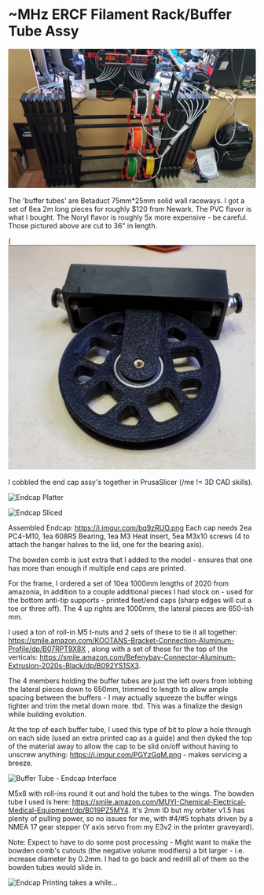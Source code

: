 # ~MHz ERCF Filament Rack/Buffer Tube Assy

![~MHz ERCF Filament Rack/Buffer Tube Assy](https://github.com/TodWulff/-MHz-ERCF-Filament-Rack-Buffer-Tube-Assy/blob/main/20220315_233601.jpg)

The  'buffer tubes' are Betaduct 75mm*25mm solid wall raceways.  I got a set of 8ea 2m long pieces for roughly $120 from Newark.  The PVC flavor is what I bought.  The Noryl flavor is roughly 5x more expensive - be careful.  Those pictured above are cut to 36" in length.  

(![~MHz Filament Buffer Tube Endcap Assy](https://github.com/TodWulff/-MHz-ERCF-Filament-Rack-Buffer-Tube-Assy/blob/main/bq9zRUO.png)

I cobbled the end cap assy's together in PrusaSlicer (/me != 3D CAD skills).

![Endcap Platter](https://i.imgur.com/0STDYvz.png)

![Endcap Sliced](https://i.imgur.com/st7ro1q.png)

Assembled Endcap: https://i.imgur.com/bq9zRUO.png  Each cap needs 2ea PC4-M10, 1ea 608RS Bearing, 1ea M3 Heat insert, 5ea M3x10 screws (4 to attach the hanger halves to the lid, one for the bearing axis).

The bowden comb is just extra that I added to the model - ensures that one has more than enough if multiple end caps are printed.

For the frame, I ordered a set of 10ea 1000mm lengths of 2020 from amazonia, in addition to a couple additional pieces I had stock on - used for the bottom anti-tip supports - printed feet/end caps (sharp edges will cut a toe or three off).  The 4 up rights are 1000mm, the lateral pieces are 650-ish mm.

I used a ton of roll-in M5 t-nuts and 2 sets of these to tie it all together: https://smile.amazon.com/KOOTANS-Bracket-Connection-Aluminum-Profile/dp/B07RPT9X8X , along with a set of these for the top of the verticals: https://smile.amazon.com/Befenybay-Connector-Aluminum-Extrusion-2020s-Black/dp/B092YS1SX3.

The 4 members holding the buffer tubes are just the left overs from lobbing the lateral pieces down to 650mm, trimmed to length to allow ample spacing between the buffers - I may actually squeeze the buffer wings tighter and trim the metal down more.  tbd.  This was a finalize the design while building evolution.

At the top of each buffer tube, I used this type of bit to plow a hole through on each side (used an extra printed cap as a guide) and then dyked the top of the material away to allow the cap to be slid on/off without having to unscrew anything: https://i.imgur.com/PGYzGqM.png - makes servicing a breeze.

![Buffer Tube - Endcap Interface](https://i.imgur.com/PGYzGqM.png)

M5x8 with roll-ins round it out and hold the tubes to the wings.  The bowden tube I used is here:  https://smile.amazon.com/MUYI-Chemical-Electrical-Medical-Equipment/dp/B019PZ5MY4.  It's 2mm ID but my orbiter v1.5 has plenty of pulling power, so no issues for me, with #4/#5 tophats driven by a NMEA 17 gear stepper (Y axis servo from my E3v2 in the printer graveyard).

Note:  Expect to have to do some post processing - Might want to make the bowden comb's cutouts (the negative volume modifiers) a bit larger - i.e. increase diameter by 0.2mm.  I had to go back and redrill all of them so the bowden tubes would slide in.

![Endcap Printing takes a while...](https://i.imgur.com/LFh2irl.png)
